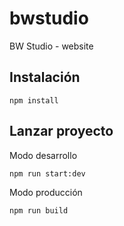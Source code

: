 # bwstudio
BW Studio - website

## Instalación

```npm install```

## Lanzar proyecto

Modo desarrollo

```
npm run start:dev

```

Modo producción

```
npm run build

```
